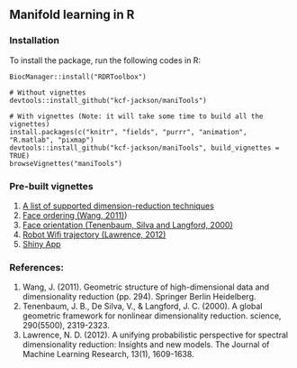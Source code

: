 ## Manifold learning in R


### Installation

To install the package, run the following codes in R:
```
BiocManager::install("RDRToolbox")

# Without vignettes
devtools::install_github("kcf-jackson/maniTools")

# With vignettes (Note: it will take some time to build all the vignettes)
install.packages(c("knitr", "fields", "purrr", "animation", "R.matlab", "pixmap")
devtools::install_github("kcf-jackson/maniTools", build_vignettes = TRUE)
browseVignettes("maniTools")
```


### Pre-built vignettes

1. [A list of supported dimension-reduction techniques](https://raw.githack.com/kcf-jackson/maniTools/master/vignettes/basic_demo.html)
2. [Face ordering (Wang, 2011)](https://rawcdn.githack.com/kcf-jackson/maniTools/2eeb0ab18577dbd30c556390098d5c810da243dc/vignettes/DEMO_face_ordering.html))
3. [Face orientation (Tenenbaum, Silva and Langford, 2000)](https://rawcdn.githack.com/kcf-jackson/maniTools/2eeb0ab18577dbd30c556390098d5c810da243dc/vignettes/DEMO_face_orientation.html)
4. [Robot Wifi trajectory (Lawrence, 2012)](https://rawcdn.githack.com/kcf-jackson/maniTools/2eeb0ab18577dbd30c556390098d5c810da243dc/vignettes/DEMO_robot_wifi.html)
5. [Shiny App](https://raw.githack.com/kcf-jackson/maniTools/master/vignettes/shiny_app.html)


### References:

1. Wang, J. (2011). Geometric structure of high-dimensional data and dimensionality reduction (pp. 294). Springer Berlin Heidelberg.
2. Tenenbaum, J. B., De Silva, V., & Langford, J. C. (2000). A global geometric framework for nonlinear dimensionality reduction. science, 290(5500), 2319-2323.
3. Lawrence, N. D. (2012). A unifying probabilistic perspective for spectral dimensionality reduction: Insights and new models. The Journal of Machine Learning Research, 13(1), 1609-1638.
